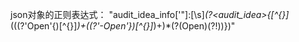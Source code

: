 json对象的正则表达式：
    "audit_idea_info['\"]:[\\s]*(?<audit_idea>{[^{}]*(((?'Open'{)[^{}]*)+((?'-Open'})[^{}]*)+)*(?(Open)(?!))})"